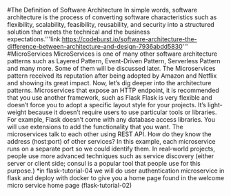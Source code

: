 #The Definition of Software Architecture
In simple words, software architecture is the process of converting software characteristics such as flexibility, scalability, feasibility, reusability, and security into a structured solution that meets the technical and the business expectations.'''link:https://codeburst.io/software-architecture-the-difference-between-architecture-and-design-7936abdd5830'''
#MicroServices
MicroServices is one of many other software architecture patterns such as Layered Pattern, Event-Driven Pattern, Serverless Pattern and many more. Some of them will be discussed later. The Microservices pattern received its reputation after being adopted by Amazon and Netflix and showing its great impact. Now, let’s dig deeper into the architecture patterns.
Microservices that expose an HTTP endpoint, it is recommended
 that you use another framework, such as Flask
Flask is very flexible and doesn’t force you to adopt a specific layout style for your projects. It’s light-weight because it doesn’t require users to use particular tools or libraries. For example, Flask doesn’t come with any database access libraries. You will use extensions to add the functionality that you want.
The microservices talk to each other using REST API. How do they know the address (host:port) of other services? In this example, each microservice runs on a separate port so we could identify them. In real-world projects, people use more advanced techniques such as service discovery (either server or client side; consul is a popular tool that people use for this purpose.)
*in flask-tutorial-04 we will do user authentication microservice in flask and deploy with docker to give you a home page found in the welcome micro service home page (flask-tutorial-02)
